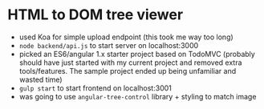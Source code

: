 HTML to DOM tree viewer
============================

- used Koa for simple upload endpoint (this took me way too long)
- `node backend/api.js` to start server on localhost:3000
- picked an ES6/angular 1.x starter project based on TodoMVC (probably should have just started with my current project and removed extra tools/features.  The sample project ended up being unfamiliar and wasted time)
- `gulp start` to start frontend on localhost:3001
- was going to use `angular-tree-control` library + styling to match image 